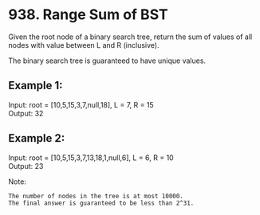 # 938. Range Sum of BST

Given the root node of a binary search tree, return the sum of values of all nodes with value between L and R (inclusive).

The binary search tree is guaranteed to have unique values.

## Example 1:

Input: root = [10,5,15,3,7,null,18], L = 7, R = 15 \
Output: 32

## Example 2:

Input: root = [10,5,15,3,7,13,18,1,null,6], L = 6, R = 10 \
Output: 23

Note:

    The number of nodes in the tree is at most 10000.
    The final answer is guaranteed to be less than 2^31.
